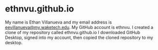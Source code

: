 # ethnvu.github.io
My name is Ethan Villanueva and my email address is eevillanueva@my.waketech.edu.
My GitHub account is ethnvu.
I created a clone of my repository called ethnvu.github.io
I downloaded GitHub Desktop, signed into my account, then copied the cloned repository to my desktop.
